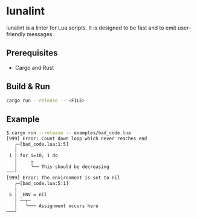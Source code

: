 # lunalint

lunalint is a linter for Lua scripts. It is designed to be fast and to emit user-friendly messages.

## Prerequisites
- Cargo and Rust

## Build & Run 

```sh
cargo run --release -- <FILE>
```

## Example

```sh
$ cargo run --release -- examples/bad_code.lua 
[999] Error: Count down loop which never reaches end
   ╭─[bad_code.lua:1:5]
   │
 1 │ for i=10, 1 do
   │     ┬  
   │     ╰── This should be decreasing
───╯
[999] Error: The environment is set to nil
   ╭─[bad_code.lua:5:1]
   │
 5 │ _ENV = nil
   │ ──┬─  
   │   ╰─── Assignment occurs here
───╯
```
